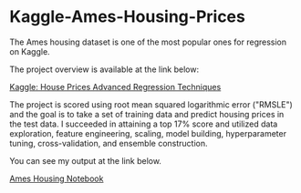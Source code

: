 # Kaggle-Ames-Housing-Prices

The Ames housing dataset is one of the most popular ones for regression on Kaggle. 

The project overview is available at the link below:

[Kaggle: House Prices Advanced Regression Techniques](https://www.kaggle.com/c/house-prices-advanced-regression-techniques)

The project is scored using root mean squared logarithmic error ("RMSLE") and the goal is to take a set of training data and predict housing prices in the test data. I succeeded in attaining a top 17% score and utilized data exploration, feature engineering, scaling, model building, hyperparameter tuning, cross-validation, and ensemble construction. 

You can see my output at the link below. 

[Ames Housing Notebook](https://nbviewer.jupyter.org/github/hjhuney/Kaggle-Ames-Housing-Prices/blob/master/kaggle_ames_housing_v3.ipynb)

